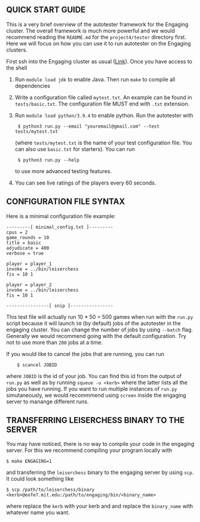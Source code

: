 QUICK START GUIDE 
--------------------------------------------------------------------------------
This is a very brief overview of the autotester framework for the Engaging cluster. The overall framework is much more powerful and we would recommend reading the `README.md` for the `project4/tester` directory first. Here we will focus on how you can use it to run autotester on the Engaging clusters.

First ssh into the Engaging cluster as usual ([Link](https://engaging-web.mit.edu/eofe-wiki/logging_in/ssh/)). Once you have access to the shell

1. Run `module load jdk` to enable Java. Then run `make` to compile all dependencies

2. Write a configuration file called `mytest.txt`. An example can be found in
   `tests/basic.txt`. The configuration file MUST end with `.txt` extension.

3. Run `module load python/3.9.4` to enable python. Run the autotester with

        $ python3 run.py --email "youremail@gmail.com" --test tests/mytest.txt

    (where `tests/mytest.txt` is the name of your test configuration file. You can also use `basic.txt` for starters). You can run
   
        $ python3 run.py --help
   
    to use more advanced testing features. 

5. You can see live ratings of the players every 60 seconds.

CONFIGURATION FILE SYNTAX
--------------------------------------------------------------------------------
Here is a minimal configuration file example:

    ---------[ minimal_config.txt ]---------
	cpus = 2
	game_rounds = 10
	title = basic
	adjudicate = 400
	verbose = true

	player = player_1
	invoke = ../bin/leiserchess
	fis = 10 1

	player = player_2
	invoke = ../bin/leiserchess
	fis = 10 1

    ----------------[ snip ]----------------

This test file will actually run 10 \* 50 = 500 games when run with the `run.py` script because it will launch `50` (by default) jobs of the autotester in the engaging cluster. You can change the number of jobs by using `--batch` flag. Generally we would recommend going with the default configuration. Try not to use more than `200` jobs at a time.

If you would like to cancel the jobs that are running, you can run 

        $ scancel JOBID

where `JOBID` is the id of your job. You can find this id from the output of `run.py` as well as by running `squeue -u <kerb>` where the latter lists all the jobs you have running. If you want to run multiple instances of `run.py` simutaneously, we would recommmend using `screen` inside the engaging server to manange different runs.


TRANSFERRING LEISERCHESS BINARY TO THE SERVER
--------------------------------------------------------------------------------

You may have noticed, there is no way to compile your code in the engaging server. For this we recommend compiling your program locally with 

	$ make ENGAGING=1

and transferring the `leiserchess` binary to the engaging server by using `scp`. It could look something like

	$ scp /path/to/leiserchess/binary <kerb>@eofe7.mit.edu:/path/to/engaging/bin/<binary_name>

where replace the `kerb` with your kerb and and replace the `binary_name` with whatever name you want.
